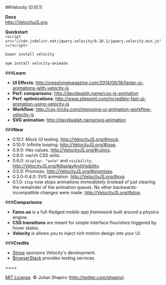 ##Velocity (0.10.1)

**Docs**  
http://VelocityJS.org

**Quickstart**  
`<script src="//cdn.jsdelivr.net/jquery.velocity/0.10.1/jquery.velocity.min.js"></script>`

```sh
bower install velocity
```

```sh
npm install velocity-animate
```

###**Learn**

- **UI Effects**: http://smashingmagazine.com/2014/06/18/faster-ui-animations-with-velocity-js
- **Perf. comparisons**: http://davidwalsh.name/css-js-animation
- **Perf. optimizations**: http://www.sitepoint.com/incredibly-fast-ui-animation-using-velocity-js
- **Workflow**: http://css-tricks.com/improving-ui-animation-workflow-velocity-js
- **SVG animation**: http://davidwalsh.name/svg-animation

###**New**

- 0.10.1: Mock UI testing. http://VelocityJS.org/#mock.
- 0.10.0: Infinite looping. http://VelocityJS.org/#loop. 
- 0.9.0: Hex values. http://VelocityJS.org/#colors.
- 0.8.0: vw/vh CSS units.
- 0.6.0: `display: "auto"` and `visibility`. http://VelocityJS.org/#displayAndVisibility.
- 0.5.0: Promises. http://VelocityJS.org/#promises.
- 0.3.0-0.4.0: SVG animation. http://VelocityJS.org/#svg.
- 0.1.0: `stop` now stops animations *immediately* (instead of just clearing the remainder of the animation queue). No other backwards-incompatible changes were made. http://VelocityJS.org/#stop.

###**Comparisons**

- **Famo.us** is a full-fledged *mobile app framework* built around a physics engine.
- **CSS transitions** are meant for simple interface flourishes triggered by hover states.
- **Velocity** is allows you to inject rich motion design into your UI.

###**Credits**

- <a href="https://stripe.com/blog/stripe-open-source-retreat">Stripe</a> sponsors Velocity's development.
- <a href="http://browserstack.com">BrowserStack</a> provides testing services. 

====

[MIT License](LICENSE). © Julian Shapiro (http://twitter.com/shapiro).
